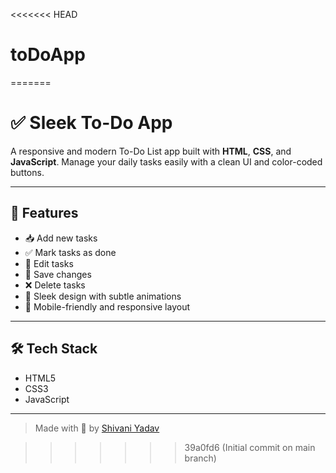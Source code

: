 <<<<<<< HEAD
# toDoApp
=======
# ✅ Sleek To-Do App

A responsive and modern To-Do List app built with **HTML**, **CSS**, and **JavaScript**. Manage your daily tasks easily with a clean UI and color-coded buttons.

---

## 🔹 Features

- 📥 Add new tasks
- ✅ Mark tasks as done 
- 📝 Edit tasks 
- 💾 Save changes 
- ❌ Delete tasks 
- 🎯 Sleek design with subtle animations
- 📱 Mobile-friendly and responsive layout

---

## 🛠️ Tech Stack

- HTML5  
- CSS3 
- JavaScript

---

> Made with 💚 by [Shivani Yadav](https://github.com/ishivaniyadav)

>>>>>>> 39a0fd6 (Initial commit on main branch)
